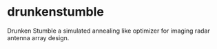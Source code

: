 # drunkenstumble
Drunken Stumble a simulated annealing like optimizer for imaging radar antenna array design. 
